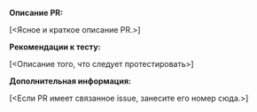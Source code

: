 **Описание PR:**

[<Ясное и краткое описание PR.>]

**Рекомендации к тесту:**

[<Описание того, что следует протестировать>]

**Дополнительная информация:**

[<Если PR имеет связанное issue, занесите его номер сюда.>]
